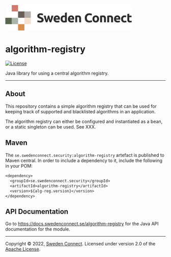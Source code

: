 ![Logo](https://github.com/swedenconnect/technical-framework/blob/master/img/sweden-connect.png)

# algorithm-registry

[![License](https://img.shields.io/badge/License-Apache%202.0-blue.svg)](https://opensource.org/licenses/Apache-2.0)

Java library for using a central algorithm registry.

---

## About

This repository contains a simple algorithm registry that can be used for keeping track
of supported and blacklisted algorithms in an application. 

The algorithm registry can either be configured and instantiated as a bean, or a static
singleton can be used. See XXX.


## Maven

The `se.swedenconnect.security:algorithm-registry` artefact is published to Maven central. In order to include a dependency to it, include the following in your POM:

```
<dependency>
  <groupId>se.swedenconnect.security</groupId>
  <artifactId>algorithm-registry</artifactId>
  <version>${alg-reg.version}</version>
</dependency>
```

## API Documentation

Go to https://docs.swedenconnect.se/algorithm-registry for the Java API documentation for the module.

---

Copyright &copy; 2022, [Sweden Connect](https://swedenconnect.se). Licensed under version 2.0 of the [Apache License](http://www.apache.org/licenses/LICENSE-2.0).
